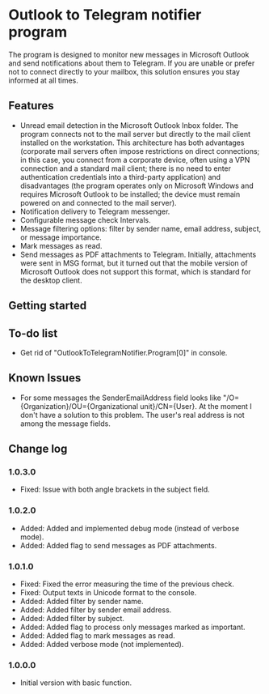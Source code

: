 # Outlook to Telegram notifier program

The program is designed to monitor new messages in Microsoft Outlook and send notifications about them to Telegram. If you are unable or prefer not to connect directly to your mailbox, this solution ensures you stay informed at all times.

## Features

- Unread email detection in the Microsoft Outlook Inbox folder. The program connects not to the mail server but directly to the mail client installed on the workstation. This architecture has both advantages (corporate mail servers often impose restrictions on direct connections; in this case, you connect from a corporate device, often using a VPN connection and a standard mail client; there is no need to enter authentication credentials into a third-party application) and disadvantages (the program operates only on Microsoft Windows and requires Microsoft Outlook to be installed; the device must remain powered on and connected to the mail server).
- Notification delivery to Telegram messenger.
- Configurable message check Intervals.
- Message filtering options: filter by sender name, email address, subject, or message importance.
- Mark messages as read.
- Send messages as PDF attachments to Telegram. Initially, attachments were sent in MSG format, but it turned out that the mobile version of Microsoft Outlook does not support this format, which is standard for the desktop client.

## Getting started

## To-do list

- Get rid of "OutlookToTelegramNotifier.Program[0]" in console.

## Known Issues

- For some messages the SenderEmailAddress field looks like "/O={Organization}/OU={Organizational unit}/CN={User}. At the moment I don't have a solution to this problem. The user's real address is not among the message fields.

## Change log

### 1.0.3.0

- Fixed: Issue with both angle brackets in the subject field.

### 1.0.2.0

- Added: Added and implemented debug mode (instead of verbose mode).
- Added: Added flag to send messages as PDF attachments.

### 1.0.1.0

- Fixed: Fixed the error measuring the time of the previous check.
- Fixed: Output texts in Unicode format to the console.
- Added: Added filter by sender name.
- Added: Added filter by sender email address.
- Added: Added filter by subject.
- Added: Added flag to process only messages marked as important.
- Added: Added flag to mark messages as read.
- Added: Added verbose mode (not implemented).

### 1.0.0.0

- Initial version with basic function.